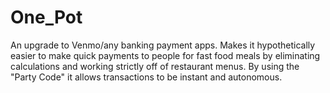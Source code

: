 # One_Pot
An upgrade to Venmo/any banking payment apps. Makes it hypothetically easier to make quick payments to people for fast food meals by eliminating calculations and working strictly off of restaurant menus. By using the "Party Code" it allows transactions to be instant and autonomous.
